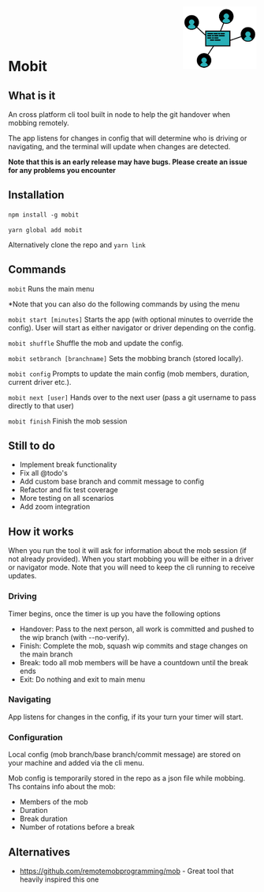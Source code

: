

<img src="mobit-alt.png" alt="mobit" width="150" align="right" />

<br/><br/><br/>


# Mobit

## What is it 
An cross platform cli tool built in node to help the git handover when mobbing remotely.

The app listens for changes in config that will determine who is driving or navigating, and the terminal will update when changes are detected.

**Note that this is an early release may have bugs. Please create an issue for any problems you encounter**


## Installation
`npm install -g mobit`

`yarn global add mobit`

Alternatively clone the repo and `yarn link`

## Commands

`mobit` Runs the main menu

*Note that you can also do the following commands by using the menu

`mobit start [minutes]` Starts the app (with optional minutes to override the config). User will start as either navigator or driver depending on the config.

`mobit shuffle` Shuffle the mob and update the config.

`mobit setbranch [branchname]` Sets the mobbing branch (stored locally).

`mobit config` Prompts to update the main config (mob members, duration, current driver etc.).

`mobit next [user]` Hands over to the next user (pass a git username to pass directly to that user)

`mobit finish` Finish the mob session

## Still to do 
- Implement break functionality
- Fix all @todo's
- Add custom base branch and commit message to config
- Refactor and fix test coverage 
- More testing on all scenarios
- Add zoom integration

## How it works
When you run the tool it will ask for information about the mob session (if not already provided). When you start mobbing you will be either in a driver or navigator mode. Note that you will need to keep the cli running to receive updates.

### Driving
Timer begins, once the timer is up you have the following options
- Handover: Pass to the next person, all work is committed and pushed to the wip branch (with --no-verify).
- Finish: Complete the mob, squash wip commits and stage changes on the main branch
- Break: todo all mob members will be have a countdown until the break ends
- Exit: Do nothing and exit to main menu

### Navigating
App listens for changes in the config, if its your turn your timer will start.

### Configuration 
Local config (mob branch/base branch/commit message) are stored on your machine and added via the cli menu. 

Mob config is temporarily stored in the repo as a json file while mobbing. Ths contains info about the mob:
- Members of the mob
- Duration 
- Break duration
- Number of rotations before a break

## Alternatives 
- https://github.com/remotemobprogramming/mob - Great tool that heavily inspired this one

